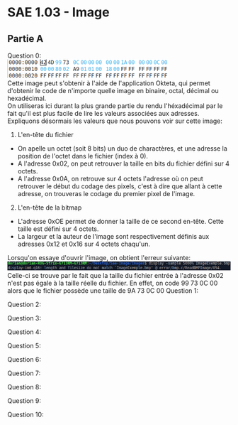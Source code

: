 # SAE 1.03 - Image  

## Partie A  

Question 0:  
![Code de l'image 0](/RenduImages/Code0.png)  
Cette image peut s'obtenir à l'aide de l'application Okteta, qui permet d'obtenir le code de n'importe quelle image en binaire, octal, décimal ou hexadécimal.  
On utiliseras ici durant la plus grande partie du rendu l'héxadécimal par le fait qu'il est plus facile de lire les valeurs associées aux adresses.  
Expliquons désormais les valeurs que nous pouvons voir sur cette image:  
1) L'en-tête du fichier
- On apelle un octet (soit 8 bits) un duo de charactères, et une adresse la position de l'octet dans le fichier (index à 0).  
- A l'adresse 0x02, on peut retrouver la taille en bits du fichier défini sur 4 octets.
- A l'adresse 0x0A, on retrouve sur 4 octets l'adresse où on peut retrouver le début du codage des pixels, c'est à dire que allant à cette adresse, on trouveras le codage du premier pixel de l'image.
2) L'en-tête de la bitmap  
- L'adresse 0xOE permet de donner la taille de ce second en-tête. Cette taille est défini sur 4 octets.
- La largeur et la auteur de l'image sont respectivement définis aux adresses 0x12 et 0x16 sur 4 octets chaqu'un.  
  
Lorsqu'on essaye d'ouvrir l'image, on obtient l'erreur suivante:  
![Code de l'erreur de l'image A0](/RenduImages/Error_A0.png)  
Celle-ci se trouve par le fait que la taille du fichier entrée à l'adresse 0x02 n'est pas égale à la taille réelle du fichier. En effet, on code 99 73 0C 00 alors que le fichier possède une taille de 9A 73 0C 00 
Question 1:  

Question 2:  

Question 3:  

Question 4:  

Question 5:  

Question 6:  

Question 7:

Question 8:  

Question 9:  

Question 10:  